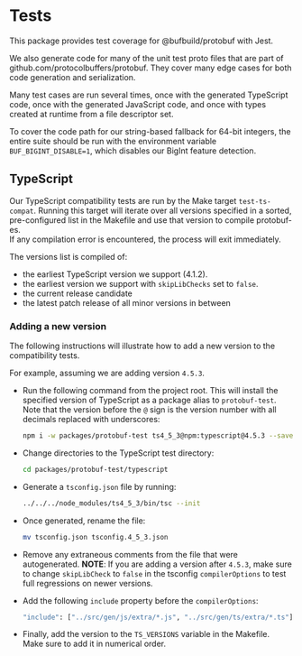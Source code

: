 # Tests

This package provides test coverage for @bufbuild/protobuf with Jest. 

We also generate code for many of the unit test proto files that are part of 
github.com/protocolbuffers/protobuf. They cover many edge cases for both code 
generation and serialization.

Many test cases are run several times, once with the generated TypeScript code, 
once with the generated JavaScript code, and once with types created at runtime 
from a file descriptor set.

To cover the code path for our string-based fallback for 64-bit integers, the
entire suite should be run with the environment variable 
`BUF_BIGINT_DISABLE=1`, which disables our BigInt feature detection. 

## TypeScript

Our TypeScript compatibility tests are run by the Make target `test-ts-compat`.
Running this target will iterate over all versions specified in a sorted, 
pre-configured list in the Makefile and use that version to compile protobuf-es.  
If any compilation error is encountered, the process will exit immediately.

The versions list is compiled of:

- the earliest TypeScript version we support (4.1.2).
- the earliest version we support with `skipLibChecks` set to `false`.
- the current release candidate
- the latest patch release of all minor versions in between

### Adding a new version

The following instructions will illustrate how to add a new version to the 
compatibility tests.  

For example, assuming we are adding version `4.5.3`.  

- Run the following command from the project root.  This will install the 
specified version of TypeScript as a package alias to `protobuf-test`.  Note 
that the version before the `@` sign is the version number with all decimals 
replaced with underscores:
  
  ```bash
  npm i -w packages/protobuf-test ts4_5_3@npm:typescript@4.5.3 --save-exact
  ```
  
- Change directories to the TypeScript test directory:
  
  ```bash
  cd packages/protobuf-test/typescript
  ```
  
- Generate a `tsconfig.json` file by running:
  
  ```bash
  ../../../node_modules/ts4_5_3/bin/tsc --init
  ```
  
- Once generated, rename the file:
  
  ```bash
  mv tsconfig.json tsconfig.4_5_3.json
  ```
  
- Remove any extraneous comments from the file that were autogenerated.
  **NOTE**: If you are adding a version after `4.5.3`, make sure to change 
`skipLibCheck` to `false` in the tsconfig `compilerOptions` to test full 
regressions on newer versions.
  
- Add the following `include` property before the `compilerOptions`:
   
  ```bash
  "include": ["../src/gen/js/extra/*.js", "../src/gen/ts/extra/*.ts"],
  ```

- Finally, add the version to the `TS_VERSIONS` variable in the Makefile.  
Make sure to add it in numerical order.
